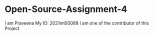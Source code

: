 # Open-Source-Assignment-4

I am Praveena
My ID: 2021mt93088
I am one of the contributor of this Project